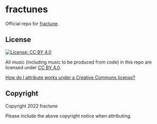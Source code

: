 # fractunes


Official repo for [fractune][channel].

## License

[![License: CC BY 4.0][cc-by-shield]][cc-by]

All music (including music to be produced from code) in this repo are licensed under [CC BY 4.0][cc-by].

[How do I attribute works under a Creative Commons license?][new-media-rights]

## Copyright

Copyright 2022 fractune

Please include the above copyright notice when attributing.

[channel]: https://www.youtube.com/channel/UCEoAPuKoyHiFmwFXSIKjECw
[cc-by]: http://creativecommons.org/licenses/by/4.0/
[cc-by-shield]: https://img.shields.io/badge/License-CC%20BY%204.0-lightgrey.svg
[new-media-rights]: https://www.newmediarights.org/guide/how_to/creative_commons/best_practices_creative_commons_attributions
